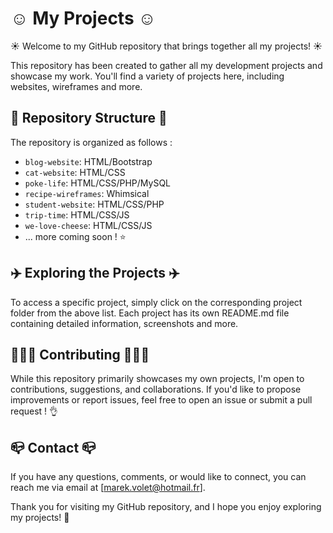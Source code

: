 # ☺️ My Projects ☺️

☀️ Welcome to my GitHub repository that brings together all my projects! ☀️

This repository has been created to gather all my development projects and showcase my work. You'll find a variety of projects here, including websites, wireframes and more.

## 🌳 Repository Structure 🌳

The repository is organized as follows :

- `blog-website`: HTML/Bootstrap
- `cat-website`: HTML/CSS
- `poke-life`: HTML/CSS/PHP/MySQL
- `recipe-wireframes`: Whimsical
- `student-website`: HTML/CSS/PHP
- `trip-time`: HTML/CSS/JS
- `we-love-cheese`: HTML/CSS/JS
- ... more coming soon ! ⭐️

## ✈️ Exploring the Projects ✈️

To access a specific project, simply click on the corresponding project folder from the above list. Each project has its own README.md file containing detailed information, screenshots and more.

## 👨🏻‍💻 Contributing 👨🏻‍💻

While this repository primarily showcases my own projects, I'm open to contributions, suggestions, and collaborations. If you'd like to propose improvements or report issues, feel free to open an issue or submit a pull request ! 👌

## 📪 Contact 📪

If you have any questions, comments, or would like to connect, you can reach me via email at [marek.volet@hotmail.fr].

Thank you for visiting my GitHub repository, and I hope you enjoy exploring my projects! 👋
